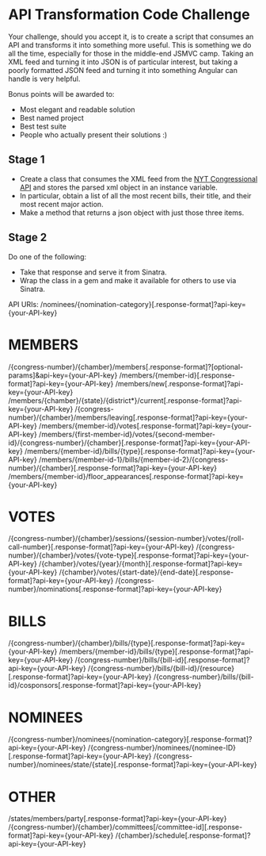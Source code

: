 API Transformation Code Challenge
========================

Your challenge, should you accept it, is to create a script that consumes an API and transforms it into something more useful. This is something we do all the time, especially for those in the middle-end JSMVC camp. Taking an XML feed and turning it into JSON is of particular interest, but taking a poorly formatted JSON feed and turning it into something Angular can handle is very helpful.

Bonus points will be awarded to:

* Most elegant and readable solution
* Best named project
* Best test suite
* People who actually present their solutions :)

## Stage 1

* Create a class that consumes the XML feed from the [NYT Congressional API](http://developer.nytimes.com/docs/congress_api) and stores the parsed xml object in an instance variable.
* In particular, obtain a list of all the most recent bills, their title, and their most recent major action.
* Make a method that returns a json object with just those three items.

## Stage 2

Do one of the following:

* Take that response and serve it from Sinatra.
* Wrap the class in a gem and make it available for others to use via Sinatra.

API URIs:
/nominees/{nomination-category}[.response-format]?api-key={your-API-key}

MEMBERS
=======
/{congress-number}/{chamber}/members[.response-format]?[optional-params]&api-key={your-API-key}
/members/{member-id}[.response-format]?api-key={your-API-key}
/members/new[.response-format]?api-key={your-API-key}
/members/{chamber}/{state}/{district*}/current[.response-format]?api-key={your-API-key}
/{congress-number}/{chamber}/members/leaving[.response-format]?api-key={your-API-key}
/members/{member-id}/votes[.response-format]?api-key={your-API-key}
/members/{first-member-id}/votes/{second-member-id}/{congress-number}/{chamber}[.response-format]?api-key={your-API-key}
/members/{member-id}/bills/{type}[.response-format]?api-key={your-API-key}
/members/{member-id-1}/bills/{member-id-2}/{congress-number}/{chamber}[.response-format]?api-key={your-API-key}
/members/{member-id}/floor_appearances[.response-format]?api-key={your-API-key}

VOTES
=====
/{congress-number}/{chamber}/sessions/{session-number}/votes/{roll-call-number}[.response-format]?api-key={your-API-key}
/{congress-number}/{chamber}/votes/{vote-type}[.response-format]?api-key={your-API-key}
/{chamber}/votes/{year}/{month}[.response-format]?api-key={your-API-key}
/{chamber}/votes/{start-date}/{end-date}[.response-format]?api-key={your-API-key}
/{congress-number}/nominations[.response-format]?api-key={your-API-key}

BILLS
=====
/{congress-number}/{chamber}/bills/{type}[.response-format]?api-key={your-API-key}
/members/{member-id}/bills/{type}[.response-format]?api-key={your-API-key}
/{congress-number}/bills/{bill-id}[.response-format]?api-key={your-API-key}
/{congress-number}/bills/{bill-id}/{resource}[.response-format]?api-key={your-API-key}
/{congress-number}/bills/{bill-id}/cosponsors[.response-format]?api-key={your-API-key}

NOMINEES
========
/{congress-number}/nominees/{nomination-category}[.response-format]?api-key={your-API-key}
/{congress-number}/nominees/{nominee-ID}[.response-format]?api-key={your-API-key}
/{congress-number}/nominees/state/{state}[.response-format]?api-key={your-API-key}

OTHER
=====
/states/members/party[.response-format]?api-key={your-API-key}
/{congress-number}/{chamber}/committees[/committee-id][.response-format]?api-key={your-API-key}
/{chamber}/schedule[.response-format]?api-key={your-API-key}



